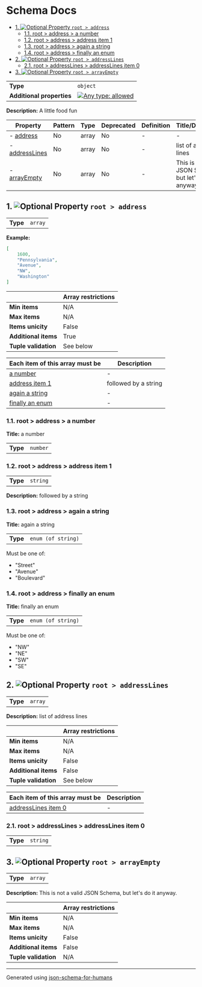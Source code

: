 # Schema Docs

- [1. ![Optional](https://img.shields.io/badge/Optional-yellow) Property `root > address`](#address)
  - [1.1. root > address > a number](#autogenerated_heading_2)
  - [1.2. root > address > address item 1](#autogenerated_heading_3)
  - [1.3. root > address > again a string](#autogenerated_heading_4)
  - [1.4. root > address > finally an enum](#autogenerated_heading_5)
- [2. ![Optional](https://img.shields.io/badge/Optional-yellow) Property `root > addressLines`](#addressLines)
  - [2.1. root > addressLines > addressLines item 0](#autogenerated_heading_6)
- [3. ![Optional](https://img.shields.io/badge/Optional-yellow) Property `root > arrayEmpty`](#arrayEmpty)

|                           |                                                                                                                                   |
| ------------------------- | --------------------------------------------------------------------------------------------------------------------------------- |
| **Type**                  | `object`                                                                                                                          |
| **Additional properties** | [![Any type: allowed](https://img.shields.io/badge/Any%20type-allowed-green)](# "Additional Properties of any type are allowed.") |

**Description:** A little food fun

| Property                         | Pattern | Type  | Deprecated | Definition | Title/Description                                        |
| -------------------------------- | ------- | ----- | ---------- | ---------- | -------------------------------------------------------- |
| - [address](#address )           | No      | array | No         | -          | -                                                        |
| - [addressLines](#addressLines ) | No      | array | No         | -          | list of address lines                                    |
| - [arrayEmpty](#arrayEmpty )     | No      | array | No         | -          | This is not a valid JSON Schema, but let's do it anyway. |

## <a name="address"></a>1. ![Optional](https://img.shields.io/badge/Optional-yellow) Property `root > address`

|          |         |
| -------- | ------- |
| **Type** | `array` |

**Example:** 

```json
[
    1600,
    "Pennsylvania",
    "Avenue",
    "NW",
    "Washington"
]
```

|                      | Array restrictions |
| -------------------- | ------------------ |
| **Min items**        | N/A                |
| **Max items**        | N/A                |
| **Items unicity**    | False              |
| **Additional items** | True               |
| **Tuple validation** | See below          |

| Each item of this array must be      | Description          |
| ------------------------------------ | -------------------- |
| [a number](#address_items_i0)        | -                    |
| [address item 1](#address_items_i1)  | followed by a string |
| [again a string](#address_items_i2)  | -                    |
| [finally an enum](#address_items_i3) | -                    |

### <a name="autogenerated_heading_2"></a>1.1. root > address > a number

**Title:** a number

|          |          |
| -------- | -------- |
| **Type** | `number` |

### <a name="autogenerated_heading_3"></a>1.2. root > address > address item 1

|          |          |
| -------- | -------- |
| **Type** | `string` |

**Description:** followed by a string

### <a name="autogenerated_heading_4"></a>1.3. root > address > again a string

**Title:** again a string

|          |                    |
| -------- | ------------------ |
| **Type** | `enum (of string)` |

Must be one of:
* "Street"
* "Avenue"
* "Boulevard"

### <a name="autogenerated_heading_5"></a>1.4. root > address > finally an enum

**Title:** finally an enum

|          |                    |
| -------- | ------------------ |
| **Type** | `enum (of string)` |

Must be one of:
* "NW"
* "NE"
* "SW"
* "SE"

## <a name="addressLines"></a>2. ![Optional](https://img.shields.io/badge/Optional-yellow) Property `root > addressLines`

|          |         |
| -------- | ------- |
| **Type** | `array` |

**Description:** list of address lines

|                      | Array restrictions |
| -------------------- | ------------------ |
| **Min items**        | N/A                |
| **Max items**        | N/A                |
| **Items unicity**    | False              |
| **Additional items** | False              |
| **Tuple validation** | See below          |

| Each item of this array must be               | Description |
| --------------------------------------------- | ----------- |
| [addressLines item 0](#addressLines_items_i0) | -           |

### <a name="autogenerated_heading_6"></a>2.1. root > addressLines > addressLines item 0

|          |          |
| -------- | -------- |
| **Type** | `string` |

## <a name="arrayEmpty"></a>3. ![Optional](https://img.shields.io/badge/Optional-yellow) Property `root > arrayEmpty`

|          |         |
| -------- | ------- |
| **Type** | `array` |

**Description:** This is not a valid JSON Schema, but let's do it anyway.

|                      | Array restrictions |
| -------------------- | ------------------ |
| **Min items**        | N/A                |
| **Max items**        | N/A                |
| **Items unicity**    | False              |
| **Additional items** | False              |
| **Tuple validation** | N/A                |

----------------------------------------------------------------------------------------------------------------------------
Generated using [json-schema-for-humans](https://github.com/coveooss/json-schema-for-humans)
